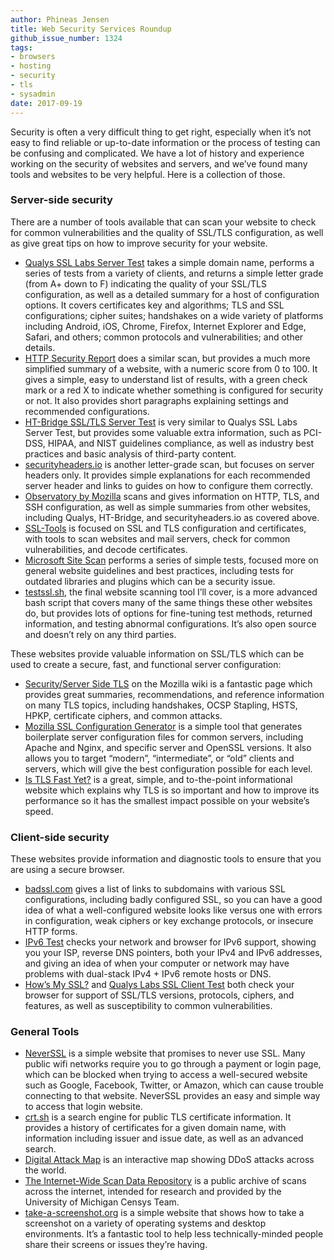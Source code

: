 ```yaml
---
author: Phineas Jensen
title: Web Security Services Roundup
github_issue_number: 1324
tags:
- browsers
- hosting
- security
- tls
- sysadmin
date: 2017-09-19
---
```


Security is often a very difficult thing to get right, especially when it’s not easy to find reliable or up-to-date information or the process of testing can be confusing and complicated. We have a lot of history and experience working on the security of websites and servers, and we’ve found many tools and websites to be very helpful. Here is a collection of those.

### Server-side security

There are a number of tools available that can scan your website to check for common vulnerabilities and the quality of SSL/TLS configuration, as well as give great tips on how to improve security for your website.

- [Qualys SSL Labs Server Test](https://www.ssllabs.com/ssltest/) takes a simple domain name, performs a series of tests from a variety of clients, and returns a simple letter grade (from A+ down to F) indicating the quality of your SSL/TLS configuration, as well as a detailed summary for a host of configuration options. It covers certificates key and algorithms; TLS and SSL configurations; cipher suites; handshakes on a wide variety of platforms including Android, iOS, Chrome, Firefox, Internet Explorer and Edge, Safari, and others; common protocols and vulnerabilities; and other details.
- [HTTP Security Report](https://httpsecurityreport.com/) does a similar scan, but provides a much more simplified summary of a website, with a numeric score from 0 to 100. It gives a simple, easy to understand list of results, with a green check mark or a red X to indicate whether something is configured for security or not. It also provides short paragraphs explaining settings and recommended configurations.
- [HT-Bridge SSL/TLS Server Test](https://www.htbridge.com/ssl/) is very similar to Qualys SSL Labs Server Test, but provides some valuable extra information, such as PCI-DSS, HIPAA, and NIST guidelines compliance, as well as industry best practices and basic analysis of third-party content.
- [securityheaders.io](https://securityheaders.io/) is another letter-grade scan, but focuses on server headers only. It provides simple explanations for each recommended server header and links to guides on how to configure them correctly.
- [Observatory by Mozilla](https://observatory.mozilla.org/) scans and gives information on HTTP, TLS, and SSH configuration, as well as simple summaries from other websites, including Qualys, HT-Bridge, and securityheaders.io as covered above.
- [SSL-Tools](https://ssl-tools.net/) is focused on SSL and TLS configuration and certificates, with tools to scan websites and mail servers, check for common vulnerabilities, and decode certificates.
- [Microsoft Site Scan](https://dev.windows.com/en-us/microsoft-edge/tools/staticscan/) performs a series of simple tests, focused more on general website guidelines and best practices, including tests for outdated libraries and plugins which can be a security issue.
- [testssl.sh](https://testssl.sh/), the final website scanning tool I’ll cover, is a more advanced bash script that covers many of the same things these other websites do, but provides lots of options for fine-tuning test methods, returned information, and testing abnormal configurations. It’s also open source and doesn’t rely on any third parties.

These websites provide valuable information on SSL/TLS which can be used to create a secure, fast, and functional server configuration:

- [Security/Server Side TLS](https://wiki.mozilla.org/Security/Server_Side_TLS) on the Mozilla wiki is a fantastic page which provides great summaries, recommendations, and reference information on many TLS topics, including handshakes, OCSP Stapling, HSTS, HPKP, certificate ciphers, and common attacks.
- [Mozilla SSL Configuration Generator](https://mozilla.github.io/server-side-tls/ssl-config-generator/) is a simple tool that generates boilerplate server configuration files for common servers, including Apache and Nginx, and specific server and OpenSSL versions. It also allows you to target “modern”, “intermediate”, or “old” clients and servers, which will give the best configuration possible for each level.
- [Is TLS Fast Yet?](https://istlsfastyet.com/) is a great, simple, and to-the-point informational website which explains why TLS is so important and how to improve its performance so it has the smallest impact possible on your website’s speed.

### Client-side security

These websites provide information and diagnostic tools to ensure that you are using a secure browser.

- [badssl.com](https://badssl.com/) gives a list of links to subdomains with various SSL configurations, including badly configured SSL, so you can have a good idea of what a well-configured website looks like versus one with errors in configuration, weak ciphers or key exchange protocols, or insecure HTTP forms.
- [IPv6 Test](http://ipv6-test.com/) checks your network and browser for IPv6 support, showing you your ISP, reverse DNS pointers, both your IPv4 and IPv6 addresses, and giving an idea of when your computer or network may have problems with dual-stack IPv4 + IPv6 remote hosts or DNS.
- [How’s My SSL?](https://www.howsmyssl.com/) and [Qualys Labs SSL Client Test](https://www.ssllabs.com/ssltest/viewMyClient.html) both check your browser for support of SSL/TLS versions, protocols, ciphers, and features, as well as susceptibility to common vulnerabilities.

### General Tools

- [NeverSSL](http://neverssl.com/) is a simple website that promises to never use SSL. Many public wifi networks require you to go through a payment or login page, which can be blocked when trying to access a well-secured website such as Google, Facebook, Twitter, or Amazon, which can cause trouble connecting to that website. NeverSSL provides an easy and simple way to access that login website.
- [crt.sh](https://crt.sh/) is a search engine for public TLS certificate information. It provides a history of certificates for a given domain name, with information including issuer and issue date, as well as an advanced search.
- [Digital Attack Map](http://www.digitalattackmap.com/) is an interactive map showing DDoS attacks across the world.
- [The Internet-Wide Scan Data Repository](https://scans.io/) is a public archive of scans across the internet, intended for research and provided by the University of Michigan Censys Team.
- [take-a-screenshot.org](https://www.take-a-screenshot.org/) is a simple website that shows how to take a screenshot on a variety of operating systems and desktop environments. It’s a fantastic tool to help less technically-minded people share their screens or issues they’re having.
